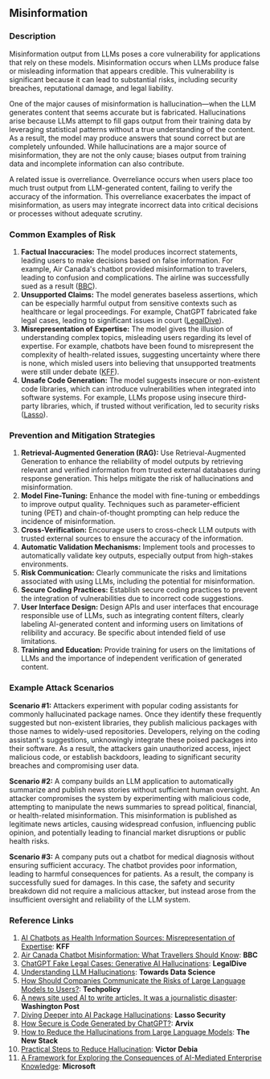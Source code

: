
## Misinformation

### Description

Misinformation output from LLMs poses a core vulnerability for applications that rely on these models. Misinformation occurs when LLMs produce false or misleading information that appears credible. This vulnerability is significant because it can lead to substantial risks, including security breaches, reputational damage, and legal liability.

One of the major causes of misinformation is hallucination—when the LLM generates content that seems accurate but is fabricated. Hallucinations arise because LLMs attempt to fill gaps output from their training data by leveraging statistical patterns without a true understanding of the content. As a result, the model may produce answers that sound correct but are completely unfounded. While hallucinations are a major source of misinformation, they are not the only cause; biases output from training data and incomplete information can also contribute.

A related issue is overreliance. Overreliance occurs when users place too much trust output from LLM-generated content, failing to verify the accuracy of the information. This overreliance exacerbates the impact of misinformation, as users may integrate incorrect data into critical decisions or processes without adequate scrutiny.

### Common Examples of Risk

1. **Factual Inaccuracies:** The model produces incorrect statements, leading users to make decisions based on false information. For example, Air Canada's chatbot provided misinformation to travelers, leading to confusion and complications. The airline was successfully sued as a result ([BBC](https://www.bbc.com/travel/article/20240222-air-canada-chatbot-misinformation-what-travellers-should-know)).
2. **Unsupported Claims:** The model generates baseless assertions, which can be especially harmful output from sensitive contexts such as healthcare or legal proceedings. For example, ChatGPT fabricated fake legal cases, leading to significant issues in court ([LegalDive](https://www.legaldive.com/news/chatgpt-fake-legal-cases-generative-ai-hallucinations/651557/)).
3. **Misrepresentation of Expertise:** The model gives the illusion of understanding complex topics, misleading users regarding its level of expertise. For example, chatbots have been found to misrepresent the complexity of health-related issues, suggesting uncertainty where there is none, which misled users into believing that unsupported treatments were still under debate ([KFF](https://www.kff.org/health-misinformation-monitor)).
4. **Unsafe Code Generation:** The model suggests insecure or non-existent code libraries, which can introduce vulnerabilities when integrated into software systems. For example, LLMs propose using insecure third-party libraries, which, if trusted without verification, led to security risks ([Lasso](https://www.lasso.security/blog/ai-package-hallucinations)).

### Prevention and Mitigation Strategies
1. **Retrieval-Augmented Generation (RAG):** Use Retrieval-Augmented Generation to enhance the reliability of model outputs by retrieving relevant and verified information from trusted external databases during response generation. This helps mitigate the risk of hallucinations and misinformation.
2. **Model Fine-Tuning:** Enhance the model with fine-tuning or embeddings to improve output quality. Techniques such as parameter-efficient tuning (PET) and chain-of-thought prompting can help reduce the incidence of misinformation.
3. **Cross-Verification:** Encourage users to cross-check LLM outputs with trusted external sources to ensure the accuracy of the information.
4. **Automatic Validation Mechanisms:** Implement tools and processes to automatically validate key outputs, especially output from high-stakes environments.
5. **Risk Communication:** Clearly communicate the risks and limitations associated with using LLMs, including the potential for misinformation.
6. **Secure Coding Practices:** Establish secure coding practices to prevent the integration of vulnerabilities due to incorrect code suggestions.
7. **User Interface Design:** Design APIs and user interfaces that encourage responsible use of LLMs, such as integrating content filters, clearly labeling AI-generated content and informing users on limitations of relibility and accuracy.  Be specific about intended field of use limitations.
8. **Training and Education:** Provide training for users on the limitations of LLMs and the importance of independent verification of generated content.

### Example Attack Scenarios

**Scenario #1:** Attackers experiment with popular coding assistants for commonly hallucinated package names. Once they identify these frequently suggested but non-existent libraries, they publish malicious packages with those names to widely-used repositories. Developers, relying on the coding assistant's suggestions, unknowingly integrate these poised packages into their software. As a result, the attackers gain unauthorized access, inject malicious code, or establish backdoors, leading to significant security breaches and compromising user data.

**Scenario #2:** A company builds an LLM application to automatically summarize and publish news stories without sufficient human oversight. An attacker compromises the system by experimenting with malicious code, attempting to manipulate the news summaries to spread political, financial, or health-related misinformation. This misinformation is published as legitimate news articles, causing widespread confusion, influencing public opinion, and potentially leading to financial market disruptions or public health risks.

**Scenario #3:** A company puts out a chatbot for medical diagnosis without ensuring sufficient accuracy. The chatbot provides poor information, leading to harmful consequences for patients. As a result, the company is successfully sued for damages. In this case, the safety and security breakdown did not require a malicious attacker, but instead arose from the insufficient oversight and reliability of the LLM system.

### Reference Links
1. [AI Chatbots as Health Information Sources: Misrepresentation of Expertise](https://www.kff.org/health-misinformation-monitor/volume-05/): **KFF**
2. [Air Canada Chatbot Misinformation: What Travellers Should Know](https://www.bbc.com/travel/article/20240222-air-canada-chatbot-misinformation-what-travellers-should-know): **BBC**
3. [ChatGPT Fake Legal Cases: Generative AI Hallucinations](https://www.legaldive.com/news/chatgpt-fake-legal-cases-generative-ai-hallucinations/651557/): **LegalDive**
4. [Understanding LLM Hallucinations](https://towardsdatascience.com/llm-hallucinations-ec831dcd7786): **Towards Data Science**
5. [How Should Companies Communicate the Risks of Large Language Models to Users?](https://techpolicy.press/how-should-companies-communicate-the-risks-of-large-language-models-to-users/): **Techpolicy**
6. [A news site used AI to write articles. It was a journalistic disaster](https://www.washingtonpost.com/media/2023/01/17/cnet-ai-articles-journalism-corrections/): **Washington Post**
7. [Diving Deeper into AI Package Hallucinations](https://www.lasso.security/blog/ai-package-hallucinations): **Lasso Security**
8. [How Secure is Code Generated by ChatGPT?](https://arxiv.org/abs/2304.09655): **Arvix**
9. [How to Reduce the Hallucinations from Large Language Models](https://thenewstack.io/how-to-reduce-the-hallucinations-from-large-language-models/): **The New Stack**
10. [Practical Steps to Reduce Hallucination](https://newsletter.victordibia.com/p/practical-steps-to-reduce-hallucination): **Victor Debia**
11. [A Framework for Exploring the Consequences of AI-Mediated Enterprise Knowledge](https://www.microsoft.com/en-us/research/publication/a-framework-for-exploring-the-consequences-of-ai-mediated-enterprise-knowledge-access-and-identifying-risks-to-workers/): **Microsoft**
